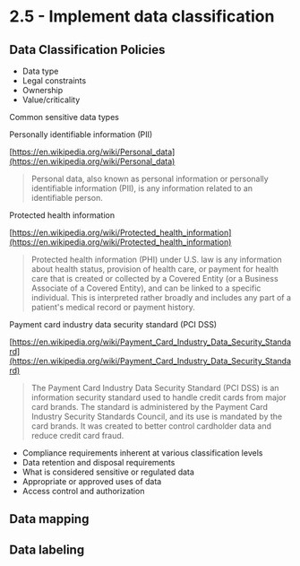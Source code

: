 # 2.5 - Implement data classification

## Data Classification Policies

- Data type
- Legal constraints
- Ownership
- Value/criticality

Common sensitive data types

Personally identifiable information (PII)

[https://en.wikipedia.org/wiki/Personal_data](https://en.wikipedia.org/wiki/Personal_data)

> Personal data, also known as personal information or personally identifiable information (PII), is any information related to an identifiable person.

Protected health information

[https://en.wikipedia.org/wiki/Protected_health_information](https://en.wikipedia.org/wiki/Protected_health_information)

> Protected health information (PHI) under U.S. law is any information about health status, provision of health care, or payment for health care that is created or collected by a Covered Entity (or a Business Associate of a Covered Entity), and can be linked to a specific individual. This is interpreted rather broadly and includes any part of a patient's medical record or payment history.

Payment card industry data security standard (PCI DSS)

[https://en.wikipedia.org/wiki/Payment_Card_Industry_Data_Security_Standard](https://en.wikipedia.org/wiki/Payment_Card_Industry_Data_Security_Standard)

> The Payment Card Industry Data Security Standard (PCI DSS) is an information security standard used to handle credit cards from major card brands. The standard is administered by the Payment Card Industry Security Standards Council, and its use is mandated by the card brands. It was created to better control cardholder data and reduce credit card fraud.

- Compliance requirements inherent at various classification levels
- Data retention and disposal requirements
- What is considered sensitive or regulated data
- Appropriate or approved uses of data
- Access control and authorization

## Data mapping

## Data labeling
